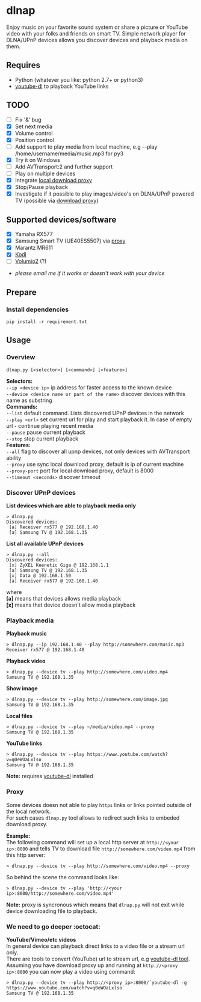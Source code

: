 # dlnap
Enjoy music on your favorite sound system or share a picture or YouTube video with your folks and friends on smart TV.
Simple network player for DLNA/UPnP devices allows you discover devices and playback media on them. 

## Requires
 * Python (whatever you like: python 2.7+ or python3)
 * [youtube-dl](https://github.com/rg3/youtube-dl) to playback YouTube links
 
## TODO
- [ ] Fix '&' bug
- [x] Set next media
- [x] Volume control
- [x] Position control
- [ ] Add support to play media from local machine, e.g --play /home/username/media/music.mp3 for py3
- [x] Try it on Windows
- [ ] Add AVTransport:2 and further support
- [ ] Play on multiple devices
- [x] Integrate [local download proxy](https://github.com/cherezov/red)
- [x] Stop/Pause playback
- [x] Investigate if it possible to play images/video's on DLNA/UPnP powered TV (possible via [download proxy](https://github.com/cherezov/dlnap#proxy))
 
## Supported devices/software
 - [x] Yamaha RX577
 - [x] Samsung Smart TV (UE40ES5507) via [proxy](https://github.com/cherezov/dlnap#proxy)
 - [x] Marantz MR611
 - [x] [Kodi](https://kodi.tv/)
 - [ ] [Volumio2](https://github.com/volumio/Volumio2) (?)
 * _please email me if it works or doesn't work with your device_

## Prepare
### Install dependencies
    pip install -r requirement.txt
 
## Usage
### Overview
```
dlnap.py [<selector>] [<command>] [<feature>]
```  
__Selectors:__  
```--ip <device ip>``` ip address for faster access to the known device  
```--device <device name or part of the name>``` discover devices with this name as substring  
__Commands:__  
```--list``` default command. Lists discovered UPnP devices in the network  
```--play <url>``` set current url for play and start playback it. In case of empty url - continue playing recent media  
```--pause``` pause current playback  
```--stop``` stop current playback  
__Features:__  
```--all``` flag to discover all upnp devices, not only devices with AVTransport ability  
```--proxy``` use sync local download proxy, default is ip of current machine  
```--proxy-port``` port for local download proxy, default is 8000  
```--timeout <seconds>``` discover timeout  

### Discover UPnP devices
**List devices which are able to playback media only**
```
> dlnap.py
Discovered devices:
 [a] Receiver rx577 @ 192.168.1.40
 [a] Samsung TV @ 192.168.1.35
```

**List all available UPnP devices**
```
> dlnap.py --all
Discovered devices:
 [x] ZyXEL Keenetic Giga @ 192.168.1.1
 [a] Samsung TV @ 192.168.1.35
 [x] Data @ 192.168.1.50
 [a] Receiver rx577 @ 192.168.1.40
```  
where  
**[a]** means that devices allows media playback  
**[x]** means that device doesn't allow media playback  


### Playback media
**Playback music**
```
> dlnap.py --ip 192.168.1.40 --play http://somewhere.com/music.mp3
Receiver rx577 @ 192.168.1.40
```  
**Playback video**
```
> dlnap.py --device tv --play http://somewhere.com/video.mp4
Samsung TV @ 192.168.1.35
```
**Show image**
```
> dlnap.py --device tv --play http://somewhere.com/image.jpg
Samsung TV @ 192.168.1.35
```
**Local files**
```
> dlnap.py --device tv --play ~/media/video.mp4 --proxy
Samsung TV @ 192.168.1.35
```

**YouTube links**
```
> dlnap.py --device tv --play https://www.youtube.com/watch?v=q0eWOaLxlso
Samsung TV @ 192.168.1.35
```
**Note:** requires [youtube-dl](https://github.com/rg3/youtube-dl) installed

### Proxy
Some devices doesn not able to play ```https``` links or links pointed outside of the local network.  
For such cases ```dlnap.py``` tool allows to redirect such links to embeded download proxy.  

__Example:__  
The following command will set up a local http server at ```http://<your ip>:8000``` and tells TV to download file ```http://somewhere.com/video.mp4``` from this http server:  
```
> dlnap.py --device tv --play http://somewhere.com/video.mp4 --proxy
```

So behind the scene the command looks like:  
```
> dlnap.py --device tv --play 'http://<your ip>:8000/http://somewhere.com/video.mp4'
```
**Note:** proxy is syncronous which means that ```dlnap.py``` will not exit while device downloading file to playback.

### We need to go deeper :octocat:
**YouTube/Vimeo/etc videos**  
In general device can playback direct links to a video file or a stream url only.  
There are tools to convert (YouTube) url to stream url, e.g [youtube-dl tool](https://github.com/rg3/youtube-dl).  
Assuming you have download proxy up and running at ```http://<proxy ip>:8000``` you can now play a video using command:  
```
> dlnap.py --device tv --play http://<proxy ip>:8000/`youtube-dl -g https://www.youtube.com/watch?v=q0eWOaLxlso`
Samsung TV @ 192.168.1.35
```
